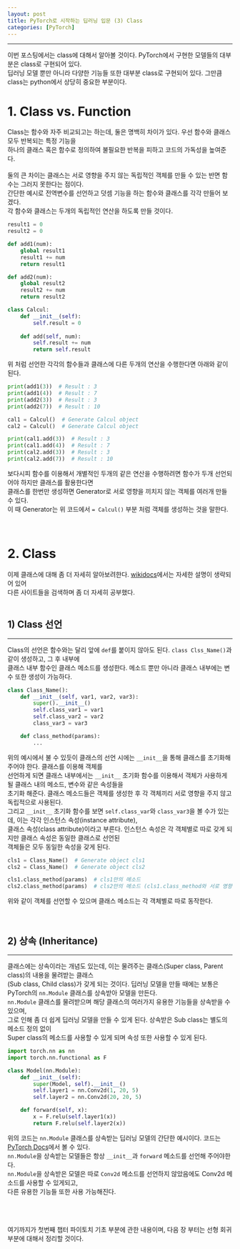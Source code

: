 ```yaml
---
layout: post
title: PyTorch로 시작하는 딥러닝 입문 (3) Class
categories: [PyTorch]
---
```


---

이번 포스팅에서는 class에 대해서 알아볼 것이다. PyTorch에서 구현한 모델들의 대부분은 class로 구현되어 있다. <br>
딥러닝 모델 뿐만 아니라 다양한 기능들 또한 대부분 class로 구현되어 있다. 그만큼 class는 python에서 상당히 중요한 부분이다.<br>

# 1. Class vs. Function

Class는 함수와 자주 비교되고는 하는데, 둘은 명백히 차이가 있다. 우선 함수와 클래스 모두 반복되는 특정 기능을 <br>
하나의 클래스 혹은 함수로 정의하여 불필요한 반복을 피하고 코드의 가독성을 높여준다. <br>
<br>
둘의 큰 차이는 클래스는 서로 영향을 주지 않는 독립적인 객체를 만들 수 있는 반면 함수는 그러지 못한다는 점이다. <br>
간단한 예시로 전역변수를 선언하고 덧셈 기능을 하는 함수와 클래스를 각각 만들어 보겠다.<br>
각 함수와 클래스는 두개의 독립적인 연산을 하도록 만들 것이다. <br>

```python
result1 = 0
result2 = 0

def add1(num):
    global result1
    result1 += num
    return result1

def add2(num):
    global result2
    result2 += num
    return result2

class Calcul:
    def __init__(self):
        self.result = 0
    
    def add(self, num):
        self.result += num
        return self.result
```

위 처럼 선언한 각각의 함수들과 클래스에 다른 두개의 연산을 수행한다면 아래와 같이 된다.

```python
print(add1(3))  # Result : 3
print(add1(4))  # Result : 7
print(add2(3))  # Result : 3
print(add2(7))  # Result : 10

cal1 = Calcul()  # Generate Calcul object
cal2 = Calcul()  # Generate Calcul object

print(cal1.add(3))  # Result : 3
print(cal1.add(4))  # Result : 7
print(cal2.add(3))  # Result : 3
print(cal2.add(7))  # Result : 10
```

보다시피 함수를 이용해서 개별적인 두개의 같은 연산을 수행하려면 함수가 두개 선언되어야 하지만 클래스를 활용한다면 <br>
클래스를 한번만 생성하면 Generator로 서로 영향을 끼치지 않는 객체를 여러개 만들 수 있다. <br>
이 때 Generator는 위 코드에서 ```= Calcul()``` 부분 처럼 객체를 생성하는 것을 말한다.<br><br><br>

# 2. Class

이제 클래스에 대해 좀 더 자세히 알아보려한다. [wikidocs](https://wikidocs.net/60034)에서는 자세한 설명이 생략되어 있어 <br>
다른 사이트들을 검색하며 좀 더 자세히 공부했다. <br><br>

## 1) Class 선언
---

Class의 선언은 함수와는 달리 앞에 ```def```를 붙이지 않아도 된다. ```class Clss_Name()```과 같이 생성하고, 그 후 내부에 <br>
클래스 내부 함수인 클래스 메소드를 생성한다. 메소드 뿐만 아니라 클래스 내부에는 변수 또한 생성이 가능하다. 

```python
class Class_Name():
    def __init__(self, var1, var2, var3):
        super().__init__()
        self.class_var1 = var1
        self.class_var2 = var2
        class_var3 = var3

    def class_method(params):
        ...
```

위의 예시에서 불 수 있듯이 클래스의 선언 시에는 ```__init__```을 통해 클래스를 초기화해주어야 한다. 클래스를 이용해 객체를 <br>
선언하게 되면 클래스 내부에서는 ```__init__``` 초기화 함수를 이용해서 객체가 사용하게 될 클래스 내의 메소드, 변수와 같은 속성들을 <br>
초기화 해준다. 클래스 메소드들은 객체를 생성한 후 각 객체끼리 서로 영향을 주지 않고 독립적으로 사용된다. <br>
그리고 ```__init__``` 초기화 함수를 보면 ```self.class_var```와 ```class_var3```을 볼 수가 있는데, 이는 각각 인스턴스 속성(instance attribute), <br>
클래스 속성(class attribute)이라고 부른다. 인스턴스 속성은 각 객체별로 따로 갖게 되지만 클래스 속성은 동일한 클래스로 선언된 <br>
객체들은 모두 동일한 속성을 갖게 된다.

```python
cls1 = Class_Name()  # Generate object cls1
cls2 = Class_Name()  # Generate object cls2

cls1.class_method(params)  # cls1만의 메소드
cls2.class_method(params)  # cls2만의 메소드 (cls1.class_method와 서로 영향 없음)
```

위와 같이 객체를 선언할 수 있으며 클래스 메소드는 각 객체별로 따로 동작한다. <br><br><br>

## 2) 상속 (Inheritance)
---

클래스에는 상속이라는 개념도 있는데, 이는 물려주는 클래스(Super class, Parent class)의 내용을 물려받는 클래스<br>
(Sub class, Child class)가 갖게 되는 것이다. 딥러닝 모델을 만들 때에는 보통은 PyTorch의 ```nn.Module``` 클래스를 상속받아 모델을 만든다. <br>
```nn.Module``` 클래스를 물려받으며 해당 클래스의 여러가지 유용한 기능들을 상속받을 수 있으며, <br>
그로 인해 좀 더 쉽게 딥러닝 모델을 만들 수 있게 된다. 상속받은 Sub class는 별도의 메소드 정의 없이 <br> 
Super class의 메소드를 사용할 수 있게 되며 속성 또한 사용할 수 있게 된다. <br>

```python
import torch.nn as nn
import torch.nn.functional as F

class Model(nn.Module):
    def __init__(self):
        super(Model, self).__init__()
        self.layer1 = nn.Conv2d(1, 20, 5)
        self.layer2 = nn.Conv2d(20, 20, 5)

    def forward(self, x):
        x = F.relu(self.layer1(x))
        return F.relu(self.layer2(x))
```

위의 코드는 ```nn.Module``` 클래스를 상속받는 딥러닝 모델의 간단한 예시이다. 코드는 [PyTorch Docs](https://pytorch.org/docs/stable/generated/torch.nn.Module.html?highlight=nn%20module#torch.nn.Module)에서 볼 수 있다. <br>
```nn.Module```을 상속받는 모델들은 항상 ```__init__```과 ```forward``` 메소드를 선언해 주어야한다. <br>
```nn.Module```을 상속받은 모델은 따로 ```Conv2d``` 메소드를 선언하지 않았음에도 Conv2d 메소드를 사용할 수 있게되고, <br>
다른 유용한 기능들 또한 사용 가능해진다.<br><br><br><br>

여기까지가 첫번째 챕터 파이토치 기초 부분에 관한 내용이며, 다음 장 부터는 선형 회귀 부분에 대해서 정리할 것이다.